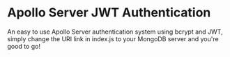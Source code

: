 ﻿# Apollo Server JWT Authentication

An easy to use Apollo Server authentication system using bcrypt and JWT, simply change the URI link in index.js to your MongoDB server and you're good to go!
